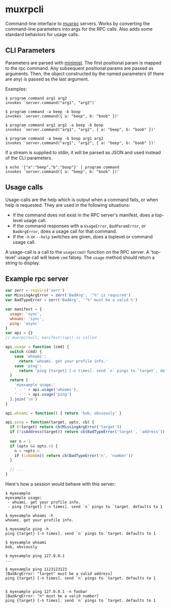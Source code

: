 # muxrpcli

Command-line interface to [muxrpc](https://github.com/ssbc/muxrpc) servers.
Works by converting the command-line parameters into args for the RPC calls.
Also adds some standard behaviors for usage calls.

## CLI Parameters

Parameters are parsed with [minimist](https://www.npmjs.com/package/minimist).
The first positional param is mapped to the rpc command.
Any subsequent positional params are passed as arguments.
Then, the object constructed by the named parameters (if there are any) is passed as the last argument.

Examples:

```
$ program command arg1 arg2
invokes `server.command("arg1", "arg2")`

$ program command -a beep -b boop
invokes `server.command({ a: "beep", b: "boob" })'

$ program command arg1 arg2 -a beep -b boop
invokes `server.command("arg1", "arg2", { a: "beep", b: "boob" })'

$ program command -a beep -b boop arg1 arg2 
invokes `server.command("arg1", "arg2", { a: "beep", b: "boob" })'
```

If a stream is supplied to stdin, it will be parsed as JSON and used instead of the CLI parameters.

```
$ echo '{"a":"beep","b":"boop"}' | program command
invokes `server.command({ a: "beep", b: "boob" })'
```


## Usage calls

Usage-calls are the help which is output when a command fails, or when help is requested.
They are used in the following situations:

 - If the command does not exist in the RPC server's manifest, does a top-level usage call.
 - If the command responses with a `UsageError`, `BadParamError`, or `BadArgError`, does a usage call for that command.
 - If the `-h` or `--help` switches are given, does a toplevel or command usage call.

A usage-call is a call to the `usage(cmd)` function on the RPC server.
A 'top-level' usage call will leave `cmd` falsey.
The `usage` method should return a string to display.


## Example rpc server

```js
var zerr = require('zerr')
var MissingArgError = zerr('BadArg', '"%" is required')
var BadTypeError = zerr('BadArg', '"%" must be a valid %')

var manifest = {
  usage: 'sync',
  whoami: 'sync',
  ping: 'async'
}
var api = {}
// muxrpc(null, manifest)(api) is called

api.usage = function (cmd) {
  switch (cmd) {
    case 'whoami':
      return 'whoami. get your profile info.'
    case 'ping':
      return 'ping {target} [-n times]. send `n` pings to `target`, defaults to 1'
  }
  return [
    'myexample usage:'
    ' - ' + api.usage('whoami'),
    ' - ' + api.usage('ping')
  ].join('\n')
}

api.whoami = function() { return 'bob, obviously' }

api.ping = function(target, opts, cb) {
  if (!target) return cb(MissingArgError('target'))
  if (!isAddress(target)) return cb(BadTypeError('target', 'address'))
  
  var n = 1
  if (opts && opts.n) {
    n = +opts.n
    if (isNaN(n)) return cb(BadTypeError('n', 'number'))
  }

  // ...
}
```

Here's how a session would behave with this server:

```
$ myexample
myexample usage:
 - whoami. get your profile info.
 - ping {target} [-n times]. send `n` pings to `target. defaults to 1

$ myexample whoami -h
whoami. get your profile info.

$ myexample ping -h
ping {target} [-n times]. send `n` pings to `target. defaults to 1

$ myexample whoami
bob, obviously

$ myexample ping 127.0.0.1
...

$ myexample ping 1123123123
[BadArgError: "target" must be a valid address]
ping {target} [-n times]. send `n` pings to `target. defaults to 1


$ myexample ping 127.0.0.1 -n foobar
[BadArgError: "n" must be a valid number]
ping {target} [-n times]. send `n` pings to `target. defaults to 1
```